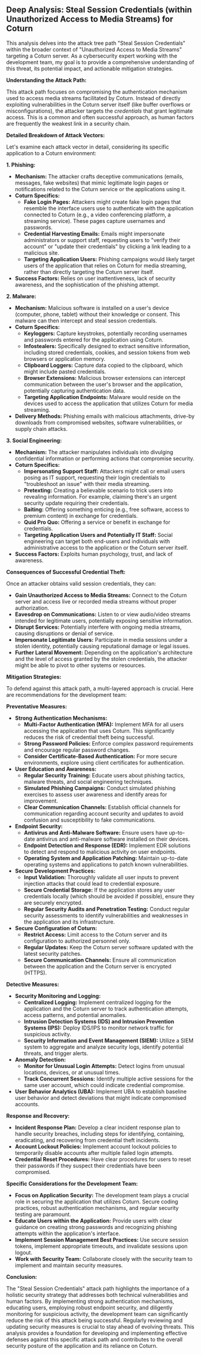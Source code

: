 ## Deep Analysis: Steal Session Credentials (within Unauthorized Access to Media Streams) for Coturn

This analysis delves into the attack tree path "Steal Session Credentials" within the broader context of "Unauthorized Access to Media Streams" targeting a Coturn server. As a cybersecurity expert working with the development team, my goal is to provide a comprehensive understanding of this threat, its potential impact, and actionable mitigation strategies.

**Understanding the Attack Path:**

This attack path focuses on compromising the authentication mechanism used to access media streams facilitated by Coturn. Instead of directly exploiting vulnerabilities in the Coturn server itself (like buffer overflows or misconfigurations), the attacker targets the *credentials* that grant legitimate access. This is a common and often successful approach, as human factors are frequently the weakest link in a security chain.

**Detailed Breakdown of Attack Vectors:**

Let's examine each attack vector in detail, considering its specific application to a Coturn environment:

**1. Phishing:**

* **Mechanism:** The attacker crafts deceptive communications (emails, messages, fake websites) that mimic legitimate login pages or notifications related to the Coturn service or the applications using it.
* **Coturn Specifics:**
    * **Fake Login Pages:**  Attackers might create fake login pages that resemble the interface users use to authenticate with the application connected to Coturn (e.g., a video conferencing platform, a streaming service). These pages capture usernames and passwords.
    * **Credential Harvesting Emails:**  Emails might impersonate administrators or support staff, requesting users to "verify their account" or "update their credentials" by clicking a link leading to a malicious site.
    * **Targeting Application Users:** Phishing campaigns would likely target users of the application that relies on Coturn for media streaming, rather than directly targeting the Coturn server itself.
* **Success Factors:** Relies on user inattentiveness, lack of security awareness, and the sophistication of the phishing attempt.

**2. Malware:**

* **Mechanism:** Malicious software is installed on a user's device (computer, phone, tablet) without their knowledge or consent. This malware can then intercept and steal session credentials.
* **Coturn Specifics:**
    * **Keyloggers:** Capture keystrokes, potentially recording usernames and passwords entered for the application using Coturn.
    * **Infostealers:** Specifically designed to extract sensitive information, including stored credentials, cookies, and session tokens from web browsers or application memory.
    * **Clipboard Loggers:** Capture data copied to the clipboard, which might include pasted credentials.
    * **Browser Extensions:** Malicious browser extensions can intercept communication between the user's browser and the application, potentially capturing authentication data.
    * **Targeting Application Endpoints:** Malware would reside on the devices used to access the application that utilizes Coturn for media streaming.
* **Delivery Methods:**  Phishing emails with malicious attachments, drive-by downloads from compromised websites, software vulnerabilities, or supply chain attacks.

**3. Social Engineering:**

* **Mechanism:** The attacker manipulates individuals into divulging confidential information or performing actions that compromise security.
* **Coturn Specifics:**
    * **Impersonating Support Staff:** Attackers might call or email users posing as IT support, requesting their login credentials to "troubleshoot an issue" with their media streaming.
    * **Pretexting:** Creating a believable scenario to trick users into revealing information. For example, claiming there's an urgent security update requiring their credentials.
    * **Baiting:** Offering something enticing (e.g., free software, access to premium content) in exchange for credentials.
    * **Quid Pro Quo:** Offering a service or benefit in exchange for credentials.
    * **Targeting Application Users and Potentially IT Staff:**  Social engineering can target both end-users and individuals with administrative access to the application or the Coturn server itself.
* **Success Factors:** Exploits human psychology, trust, and lack of awareness.

**Consequences of Successful Credential Theft:**

Once an attacker obtains valid session credentials, they can:

* **Gain Unauthorized Access to Media Streams:**  Connect to the Coturn server and access live or recorded media streams without proper authorization.
* **Eavesdrop on Communications:**  Listen to or view audio/video streams intended for legitimate users, potentially exposing sensitive information.
* **Disrupt Services:**  Potentially interfere with ongoing media streams, causing disruptions or denial of service.
* **Impersonate Legitimate Users:**  Participate in media sessions under a stolen identity, potentially causing reputational damage or legal issues.
* **Further Lateral Movement:**  Depending on the application's architecture and the level of access granted by the stolen credentials, the attacker might be able to pivot to other systems or resources.

**Mitigation Strategies:**

To defend against this attack path, a multi-layered approach is crucial. Here are recommendations for the development team:

**Preventative Measures:**

* **Strong Authentication Mechanisms:**
    * **Multi-Factor Authentication (MFA):**  Implement MFA for all users accessing the application that uses Coturn. This significantly reduces the risk of credential theft being successful.
    * **Strong Password Policies:** Enforce complex password requirements and encourage regular password changes.
    * **Consider Certificate-Based Authentication:** For more secure environments, explore using client certificates for authentication.
* **User Education and Awareness:**
    * **Regular Security Training:** Educate users about phishing tactics, malware threats, and social engineering techniques.
    * **Simulated Phishing Campaigns:** Conduct simulated phishing exercises to assess user awareness and identify areas for improvement.
    * **Clear Communication Channels:** Establish official channels for communication regarding account security and updates to avoid confusion and susceptibility to fake communications.
* **Endpoint Security:**
    * **Antivirus and Anti-Malware Software:** Ensure users have up-to-date antivirus and anti-malware software installed on their devices.
    * **Endpoint Detection and Response (EDR):** Implement EDR solutions to detect and respond to malicious activity on user endpoints.
    * **Operating System and Application Patching:**  Maintain up-to-date operating systems and applications to patch known vulnerabilities.
* **Secure Development Practices:**
    * **Input Validation:**  Thoroughly validate all user inputs to prevent injection attacks that could lead to credential exposure.
    * **Secure Credential Storage:** If the application stores any user credentials locally (which should be avoided if possible), ensure they are securely encrypted.
    * **Regular Security Audits and Penetration Testing:** Conduct regular security assessments to identify vulnerabilities and weaknesses in the application and its infrastructure.
* **Secure Configuration of Coturn:**
    * **Restrict Access:**  Limit access to the Coturn server and its configuration to authorized personnel only.
    * **Regular Updates:** Keep the Coturn server software updated with the latest security patches.
    * **Secure Communication Channels:** Ensure all communication between the application and the Coturn server is encrypted (HTTPS).

**Detective Measures:**

* **Security Monitoring and Logging:**
    * **Centralized Logging:** Implement centralized logging for the application and the Coturn server to track authentication attempts, access patterns, and potential anomalies.
    * **Intrusion Detection Systems (IDS) and Intrusion Prevention Systems (IPS):** Deploy IDS/IPS to monitor network traffic for suspicious activity.
    * **Security Information and Event Management (SIEM):** Utilize a SIEM system to aggregate and analyze security logs, identify potential threats, and trigger alerts.
* **Anomaly Detection:**
    * **Monitor for Unusual Login Attempts:**  Detect logins from unusual locations, devices, or at unusual times.
    * **Track Concurrent Sessions:** Identify multiple active sessions for the same user account, which could indicate credential compromise.
* **User Behavior Analytics (UBA):** Implement UBA to establish baseline user behavior and detect deviations that might indicate compromised accounts.

**Response and Recovery:**

* **Incident Response Plan:** Develop a clear incident response plan to handle security breaches, including steps for identifying, containing, eradicating, and recovering from credential theft incidents.
* **Account Lockout Policies:** Implement account lockout policies to temporarily disable accounts after multiple failed login attempts.
* **Credential Reset Procedures:** Have clear procedures for users to reset their passwords if they suspect their credentials have been compromised.

**Specific Considerations for the Development Team:**

* **Focus on Application Security:** The development team plays a crucial role in securing the application that utilizes Coturn. Secure coding practices, robust authentication mechanisms, and regular security testing are paramount.
* **Educate Users within the Application:**  Provide users with clear guidance on creating strong passwords and recognizing phishing attempts within the application's interface.
* **Implement Session Management Best Practices:**  Use secure session tokens, implement appropriate timeouts, and invalidate sessions upon logout.
* **Work with Security Team:** Collaborate closely with the security team to implement and maintain security measures.

**Conclusion:**

The "Steal Session Credentials" attack path highlights the importance of a holistic security strategy that addresses both technical vulnerabilities and human factors. By implementing strong authentication mechanisms, educating users, employing robust endpoint security, and diligently monitoring for suspicious activity, the development team can significantly reduce the risk of this attack being successful. Regularly reviewing and updating security measures is crucial to stay ahead of evolving threats. This analysis provides a foundation for developing and implementing effective defenses against this specific attack path and contributes to the overall security posture of the application and its reliance on Coturn.
